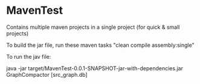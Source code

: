MavenTest
=========

Contains multiple maven projects in a single project (for quick & small projects)

To build the jar file, run these maven tasks "clean compile assembly:single"

To run the jav file:

java -jar target/MavenTest-0.0.1-SNAPSHOT-jar-with-dependencies.jar GraphCompactor [src_graph.db]
